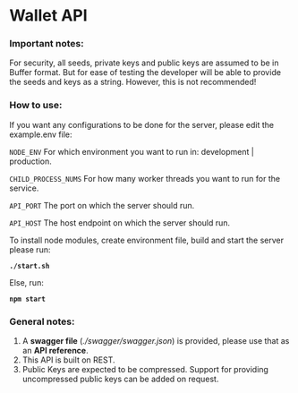 # **Wallet API**

### Important notes:
For security, all seeds, private keys and public keys are assumed to be in Buffer format. But for ease of testing the developer will be able to provide the seeds and keys as a string. However, this is not recommended!

### How to use:
If you want any configurations to be done for the server, please edit the example.env file:

`NODE_ENV` For which environment you want to run in: development | production.

`CHILD_PROCESS_NUMS` For how many worker threads you want to run for the service.

`API_PORT` The port on which the server should run.

`API_HOST` The host endpoint on which the server should run.

To install node modules, create environment file, build and start the server please run:

**`./start.sh`**

Else, run:

**`npm start`**

### General notes:
1. A **swagger file** (*./swagger/swagger.json*) is provided, please use that as an **API reference**.
2. This API is built on REST.
3. Public Keys are expected to be compressed. Support for providing uncompressed public keys can be added on request.
 
